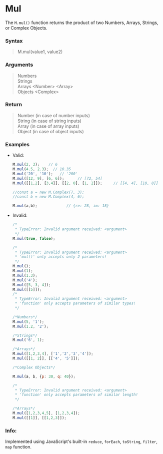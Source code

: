 # Mul
The `M.mul()` function returns the product of two Numbers, Arrays, Strings, or Complex Objects.

### Syntax
> M.mul(value1, value2)

### Arguments
> Numbers</br>
> Strings</br>
> Arrays \<Number\>  \<Array\></br>
> Objects \<Complex\>

### Return
> Number  (in case of number inputs)</br>
> String  (in case of string inputs)</br>
> Array   (in case of array inputs)</br>
> Object  (in case of object inputs)

### Examples
- Valid:
	```js
	M.mul(2, 3);    // 6
    M.mul(4.5, 2.3);  // 10.35
    M.mul('20', '10');   // '200'
    M.mul([12, 9], [6, 6]);      // [72, 54]
    M.mul([[1,2], [3,4]], [[2, 0], [1, 2]]);     // [[4, 4], [10, 8]]

    //const a = new M.Complex(7, 3);
    //const b = new M.Complex(4, 6);

    M.mul(a,b);             // {re: 28, im: 18}
	```
- Invalid:
	```js
    /*
	 * TypeError: Invalid argument received: <argument>
	 */
    M.mul(true, false);

    /*
	 * TypeError: Invalid argument received: <argument>
	 * 'mul()' only accepts only 2 parameters!
	 */
	M.mul();
    M.mul(1);
    M.mul(1.3);
    M.mul('4');
	M.mul([5, 3, 4]);
    M.mul([[5]]);
    /*
     * TypeError: Invalid argument received: <argument>
     * 'function' only accepts parameters of similar types!
     */

    /*Numbers*/
    M.mul(5, '1');
    M.mul(1.2, '2');

    /*Strings*/
    M.mul('6', 1);

    /*Arrays*/
    M.mul([1,2,3,4], ['1','2','3','4']);
    M.mul([[1, 2]], [['4', '5']]);

    /*Complex Objects*/

    M.mul(a, b, {p: 30, q: 40});

    /*
     * TypeError: Invalid argument received: <argument>
     * 'function' only accepts parameters of similar length!
     */

    /*Arrays*/
    M.mul([1,2,3,4,5], [1,2,3,4]);
    M.mul([[1]], [[1,2,3]]);

    ```

### Info:
Implemented using JavaScript's built-in `reduce`, `forEach`, `toString`, `filter`, `map` function.

